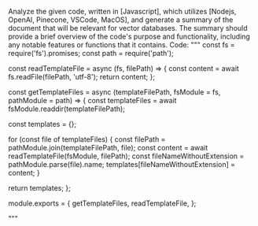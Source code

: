 Analyze the given code, written in [Javascript], which utilizes [Nodejs, OpenAI, Pinecone, VSCode, MacOS], and generate a summary of the document that will be relevant for vector databases. The summary should provide a brief overview of the code's purpose and functionality, including any notable features or functions that it contains.
Code:
"""
const fs = require('fs').promises;
const path = require('path');

const readTemplateFile = async (fs, filePath) => {
  const content = await fs.readFile(filePath, 'utf-8');
  return content;
};

const getTemplateFiles = async (templateFilePath, fsModule = fs, pathModule = path) => {
  const templateFiles = await fsModule.readdir(templateFilePath);

  const templates = {};

  for (const file of templateFiles) {
    const filePath = pathModule.join(templateFilePath, file);
    const content = await readTemplateFile(fsModule, filePath);
    const fileNameWithoutExtension = pathModule.parse(file).name;
    templates[fileNameWithoutExtension] = content;
  }

  return templates;
};

module.exports = {
  getTemplateFiles,
  readTemplateFile,
};

"""